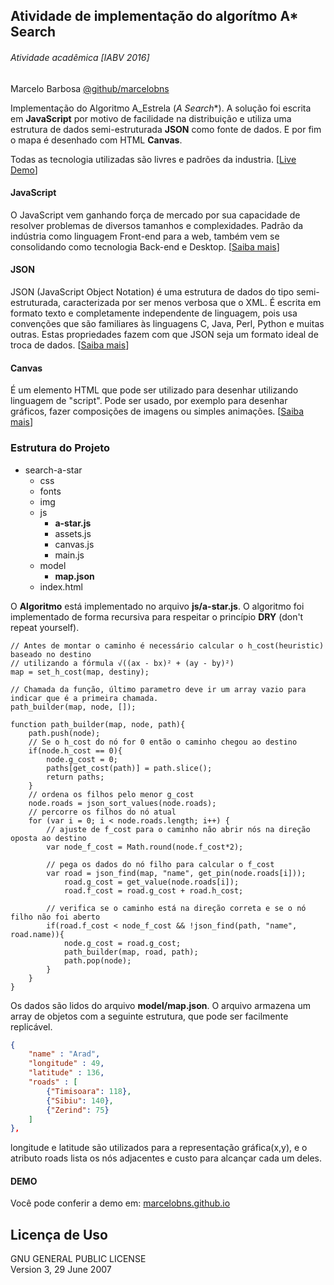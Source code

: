 ## Atividade de implementação do algorítmo A* Search
###### Atividade acadêmica [IABV 2016]
 Marcelo Barbosa [@github/marcelobns](https://github.com/marcelobns)

 Implementação do Algoritmo A_Estrela (**A* Search**). A solução foi escrita em **JavaScript** por motivo de facilidade na distribuição e utiliza uma estrutura de dados semi-estruturada **JSON** como fonte de dados. E por fim o mapa é desenhado com HTML **Canvas**.

 Todas as tecnologia utilizadas são livres e padrões da industria. [<a href="https://marcelobns.github.io/project/search-a-star/">Live Demo</a>]

#### JavaScript
 O JavaScript vem ganhando força de mercado por sua capacidade de resolver problemas de diversos tamanhos e complexidades. Padrão da indústria como linguagem Front-end para a web, também vem se consolidando como tecnologia Back-end e Desktop. [<a href="https://developer.mozilla.org/pt-BR/docs/Web/JavaScript">Saiba mais</a>]

#### JSON
 JSON (JavaScript Object Notation) é uma estrutura de dados do tipo semi-estruturada, caracterizada por ser menos verbosa que o XML. É escrita em formato texto e completamente independente de linguagem, pois usa convenções que são familiares às linguagens C, Java, Perl, Python e muitas outras. Estas propriedades fazem com que JSON seja um formato ideal de troca de dados. [<a href="http://www.json.org/json-pt.html">Saiba mais</a>]

#### Canvas
 É um elemento HTML que pode ser utilizado para desenhar utilizando linguagem de "script". Pode ser usado, por exemplo para desenhar gráficos, fazer composições de imagens ou simples animações. [<a href="https://developer.mozilla.org/pt-BR/docs/Web/Guide/HTML/Canvas_tutorial">Saiba mais</a>]

### Estrutura do Projeto
* search-a-star
    * css        
    * fonts        
    * img        
    * js
        * **a-star.js**
        * assets.js
        * canvas.js
        * main.js        
    * model
        * **map.json**
    * index.html

O **Algoritmo** está implementado no arquivo **js/a-star.js**. O algoritmo foi implementado de forma recursiva para respeitar o princípio **DRY** (don't repeat yourself).

``` JS
// Antes de montar o caminho é necessário calcular o h_cost(heuristic) baseado no destino
// utilizando a fórmula √((ax - bx)² + (ay - by)²)
map = set_h_cost(map, destiny);

// Chamada da função, último parametro deve ir um array vazio para indicar que é a primeira chamada.
path_builder(map, node, []);

function path_builder(map, node, path){
    path.push(node);
    // Se o h_cost do nó for 0 então o caminho chegou ao destino
    if(node.h_cost == 0){
        node.g_cost = 0;
        paths[get_cost(path)] = path.slice();
        return paths;
    }
    // ordena os filhos pelo menor g_cost    
    node.roads = json_sort_values(node.roads);
    // percorre os filhos do nó atual
    for (var i = 0; i < node.roads.length; i++) {
        // ajuste de f_cost para o caminho não abrir nós na direção oposta ao destino
        var node_f_cost = Math.round(node.f_cost*2);

        // pega os dados do nó filho para calcular o f_cost
        var road = json_find(map, "name", get_pin(node.roads[i]));
            road.g_cost = get_value(node.roads[i]);
            road.f_cost = road.g_cost + road.h_cost;

        // verifica se o caminho está na direção correta e se o nó filho não foi aberto
        if(road.f_cost < node_f_cost && !json_find(path, "name", road.name)){
            node.g_cost = road.g_cost;
            path_builder(map, road, path);
            path.pop(node);
        }
    }
}
```
Os dados são lidos do arquivo **model/map.json**. O arquivo armazena um array de objetos com a seguinte estrutura, que pode ser facilmente replicável.
``` JSON
{
    "name" : "Arad",
    "longitude" : 49,
    "latitude" : 136,    
    "roads" : [
        {"Timisoara": 118},
        {"Sibiu": 140},
        {"Zerind": 75}
    ]
},
```
longitude e latitude são utilizados para a representação gráfica(x,y), e o atributo roads lista os nós adjacentes e custo para alcançar cada um deles.

#### DEMO
Você pode conferir a demo em: <a href="https://marcelobns.github.io/project/search-a-star/">marcelobns.github.io</a>

## Licença de Uso
GNU GENERAL PUBLIC LICENSE <br>
   Version 3, 29 June 2007
